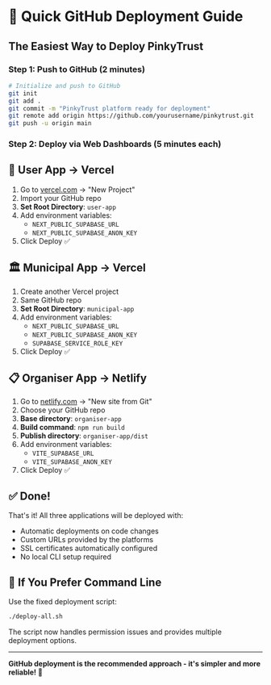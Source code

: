 # 🚀 Quick GitHub Deployment Guide

## The Easiest Way to Deploy PinkyTrust

### Step 1: Push to GitHub (2 minutes)

```bash
# Initialize and push to GitHub
git init
git add .
git commit -m "PinkyTrust platform ready for deployment"
git remote add origin https://github.com/yourusername/pinkytrust.git
git push -u origin main
```

### Step 2: Deploy via Web Dashboards (5 minutes each)

## 📱 User App → Vercel
1. Go to [vercel.com](https://vercel.com) → "New Project"
2. Import your GitHub repo
3. **Set Root Directory**: `user-app`
4. Add environment variables:
   - `NEXT_PUBLIC_SUPABASE_URL`
   - `NEXT_PUBLIC_SUPABASE_ANON_KEY`
5. Click Deploy ✅

## 🏛️ Municipal App → Vercel  
1. Create another Vercel project
2. Same GitHub repo
3. **Set Root Directory**: `municipal-app`
4. Add environment variables:
   - `NEXT_PUBLIC_SUPABASE_URL`
   - `NEXT_PUBLIC_SUPABASE_ANON_KEY`
   - `SUPABASE_SERVICE_ROLE_KEY`
5. Click Deploy ✅

## 📋 Organiser App → Netlify
1. Go to [netlify.com](https://netlify.com) → "New site from Git"
2. Choose your GitHub repo
3. **Base directory**: `organiser-app`
4. **Build command**: `npm run build`
5. **Publish directory**: `organiser-app/dist`
6. Add environment variables:
   - `VITE_SUPABASE_URL`
   - `VITE_SUPABASE_ANON_KEY`
7. Click Deploy ✅

## ✅ Done!

That's it! All three applications will be deployed with:
- Automatic deployments on code changes
- Custom URLs provided by the platforms
- SSL certificates automatically configured
- No local CLI setup required

## 🔧 If You Prefer Command Line

Use the fixed deployment script:
```bash
./deploy-all.sh
```

The script now handles permission issues and provides multiple deployment options.

---

**GitHub deployment is the recommended approach - it's simpler and more reliable! 🎉** 